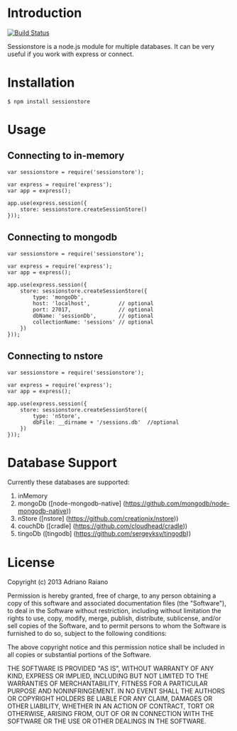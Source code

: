 # Introduction

[![Build Status](https://secure.travis-ci.org/adrai/sessionstore.png)](http://travis-ci.org/adrai/session)

Sessionstore is a node.js module for multiple databases. It can be very useful if you work with express or connect.

# Installation

    $ npm install sessionstore

# Usage

## Connecting to in-memory

	var sessionstore = require('sessionstore');

    var express = require('express');
    var app = express();

    app.use(express.session({
        store: sessionstore.createSessionStore()
    }));

## Connecting to mongodb

    var sessionstore = require('sessionstore');

    var express = require('express');
    var app = express();

    app.use(express.session({
        store: sessionstore.createSessionStore({
            type: 'mongoDb',
            host: 'localhost',         // optional
            port: 27017,               // optional
            dbName: 'sessionDb',       // optional
            collectionName: 'sessions' // optional
        })
    }));

## Connecting to nstore

    var sessionstore = require('sessionstore');

    var express = require('express');
    var app = express();

    app.use(express.session({
        store: sessionstore.createSessionStore({
            type: 'nStore',
            dbFile: __dirname + '/sessions.db'  //optional
        })
    }));


# Database Support
Currently these databases are supported:

1. inMemory
2. mongoDb ([node-mongodb-native] (https://github.com/mongodb/node-mongodb-native))
3. nStore ([nstore] (https://github.com/creationix/nstore))
4. couchDb ([cradle] (https://github.com/cloudhead/cradle))
5. tingoDb ([tingodb] (https://github.com/sergeyksv/tingodb))

# License

Copyright (c) 2013 Adriano Raiano

Permission is hereby granted, free of charge, to any person obtaining a copy
of this software and associated documentation files (the "Software"), to deal
in the Software without restriction, including without limitation the rights
to use, copy, modify, merge, publish, distribute, sublicense, and/or sell
copies of the Software, and to permit persons to whom the Software is
furnished to do so, subject to the following conditions:

The above copyright notice and this permission notice shall be included in
all copies or substantial portions of the Software.

THE SOFTWARE IS PROVIDED "AS IS", WITHOUT WARRANTY OF ANY KIND, EXPRESS OR
IMPLIED, INCLUDING BUT NOT LIMITED TO THE WARRANTIES OF MERCHANTABILITY,
FITNESS FOR A PARTICULAR PURPOSE AND NONINFRINGEMENT. IN NO EVENT SHALL THE
AUTHORS OR COPYRIGHT HOLDERS BE LIABLE FOR ANY CLAIM, DAMAGES OR OTHER
LIABILITY, WHETHER IN AN ACTION OF CONTRACT, TORT OR OTHERWISE, ARISING FROM,
OUT OF OR IN CONNECTION WITH THE SOFTWARE OR THE USE OR OTHER DEALINGS IN
THE SOFTWARE.